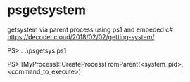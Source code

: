# psgetsystem
getsystem via parent process using ps1 and embeded c#
https://decoder.cloud/2018/02/02/getting-system/

PS> . .\psgetsys.ps1

PS> [MyProcess]::CreateProcessFromParent(<system_pid>,<command_to_execute>)



